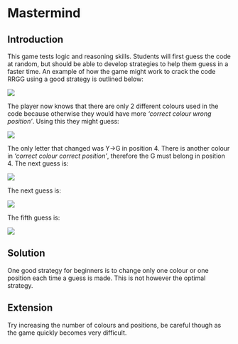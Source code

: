 # Mastermind

## Introduction

This game tests logic and reasoning skills. Students will first guess the code at random, but should be able to develop strategies to help them guess in a faster time. An example of how the game might work to crack the code RRGG using a good strategy is outlined below:

![](https://github.com/supportingami/sami-maths-club/blob/master/maths-club-pack/images/mastermind-2.png?raw=true)   

The player now knows that there are only 2 different colours used in the code because otherwise they would have
more *‘correct colour wrong position’*. Using this they might guess:

![](https://github.com/supportingami/sami-maths-club/blob/master/maths-club-pack/images/mastermind-3.png?raw=true)   

The only letter that changed was Y->G in position 4. There is another colour in *‘correct colour correct position’*,
therefore the G must belong in position 4. The next guess is:   

![](https://github.com/supportingami/sami-maths-club/blob/master/maths-club-pack/images/mastermind-4.png?raw=true)    

The next guess is:

![](https://github.com/supportingami/sami-maths-club/blob/master/maths-club-pack/images/mastermind-5.png?raw=true)   

The fifth guess is:

![](https://github.com/supportingami/sami-maths-club/blob/master/maths-club-pack/images/mastermind-6.png?raw=true)   


## Solution

One good strategy for beginners is to change only one colour or one position each time a guess is made. This is not
however the optimal strategy.

## Extension

Try increasing the number of colours and positions, be careful though as the game quickly becomes very
difficult.
